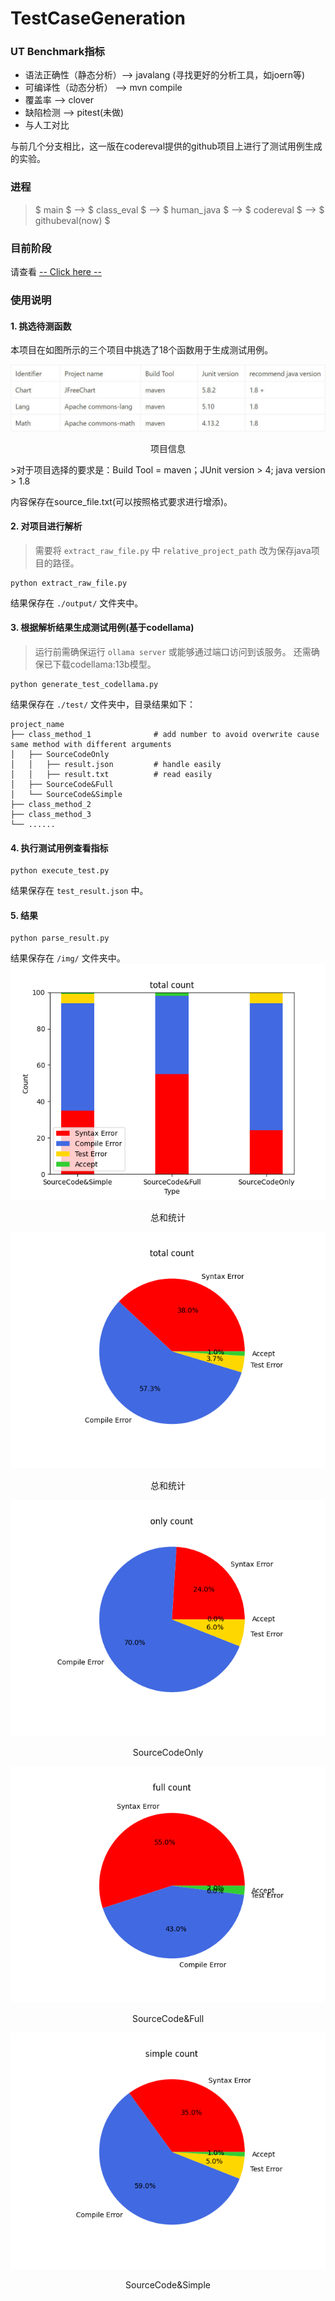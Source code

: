 # TestCaseGeneration

### UT Benchmark指标
* 语法正确性（静态分析）--> javalang (寻找更好的分析工具，如joern等)
* 可编译性（动态分析） --> mvn compile
* 覆盖率 --> clover
* 缺陷检测 --> pitest(未做)
* 与人工对比

与前几个分支相比，这一版在codereval提供的github项目上进行了测试用例生成的实验。

### 进程

> $ main $ --> $ class\_eval $ --> $ human\_java $ --> $ codereval $ --> $ githubeval(now) $


### 目前阶段

请查看 [-- Click here --](https://sky-pie-b52.notion.site/unknown-7a44a631444d4555ace0789238ed125e?pvs=4)

### 使用说明

#### 1. 挑选待测函数
本项目在如图所示的三个项目中挑选了18个函数用于生成测试用例。
<!-- ![project](./img/project.jpg) -->
<img src="./img/project.jpg" alt="无法加载，请见/img/project.jpg">
<p align="center">项目信息</p>
>对于项目选择的要求是：Build Tool = maven；JUnit version > 4; java version > 1.8

内容保存在source_file.txt(可以按照格式要求进行增添)。

#### 2. 对项目进行解析
> 需要将 `extract_raw_file.py` 中 `relative_project_path` 改为保存java项目的路径。

```
python extract_raw_file.py
```

结果保存在 `./output/` 文件夹中。

#### 3. 根据解析结果生成测试用例(基于codellama)
> 运行前需确保运行 `ollama server` 或能够通过端口访问到该服务。
> 还需确保已下载codellama:13b模型。
```
python generate_test_codellama.py
```
结果保存在 `./test/` 文件夹中，目录结果如下：
```
project_name
├── class_method_1              # add number to avoid overwrite cause same method with different arguments
│   ├── SourceCodeOnly
│   │   ├── result.json         # handle easily
│   │   ├── result.txt          # read easily
│   ├── SourceCode&Full
│   └── SourceCode&Simple
├── class_method_2
├── class_method_3
└── ......
```

#### 4. 执行测试用例查看指标

```
python execute_test.py
```
结果保存在 `test_result.json` 中。

#### 5. 结果
```
python parse_result.py
```
结果保存在 `/img/` 文件夹中。
<img src="./img/bar_total.png" alt="无法加载，请见/img/bar_total.png">
<p align="center">总和统计</p>

<img src="./img/pie_total.png" alt="无法加载，请见/img/pie_total.png">
<p align="center">总和统计</p>

<img src="./img/pie_only.png" alt="无法加载，请见/img/pie_only.png">
<p align="center">SourceCodeOnly</p>

<img src="./img/pie_full.png" alt="无法加载，请见/img/pie_full.png">
<p align="center">SourceCode&Full</p>

<img src="./img/pie_simple.png" alt="无法加载，请见/img/pie_simple.png">
<p align="center">SourceCode&Simple</p>